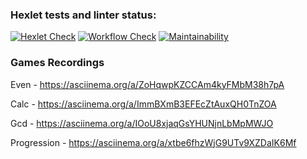 ### Hexlet tests and linter status:
[![Hexlet Check](https://github.com/bbdb19/php-project-lvl1/workflows/hexlet-check/badge.svg)](https://github.com/bbdb19/php-project-lvl1/actions)
[![Workflow Check](https://github.com/bbdb19/php-project-lvl1/actions/workflows/workflow.yml/badge.svg)](https://github.com/bbdb19/php-project-lvl1/actions)
[![Maintainability](https://api.codeclimate.com/v1/badges/a99a88d28ad37a79dbf6/maintainability)](https://codeclimate.com/github/codeclimate/codeclimate/maintainability)

### Games Recordings

Even - https://asciinema.org/a/ZoHqwpKZCCAm4kyFMbM38h7pA

Calc - https://asciinema.org/a/ImmBXmB3EFEcZtAuxQH0TnZOA

Gcd  - https://asciinema.org/a/IOoU8xjaqGsYHUNjnLbMpMWJO

Progression - https://asciinema.org/a/xtbe6fhzWjG9UTv9XZDaIK6Mf